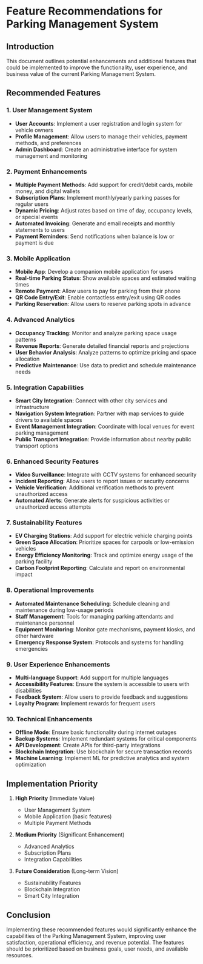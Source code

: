 # Feature Recommendations for Parking Management System

## Introduction
This document outlines potential enhancements and additional features that could be implemented to improve the functionality, user experience, and business value of the current Parking Management System.

## Recommended Features

### 1. User Management System
- **User Accounts**: Implement a user registration and login system for vehicle owners
- **Profile Management**: Allow users to manage their vehicles, payment methods, and preferences
- **Admin Dashboard**: Create an administrative interface for system management and monitoring

### 2. Payment Enhancements
- **Multiple Payment Methods**: Add support for credit/debit cards, mobile money, and digital wallets
- **Subscription Plans**: Implement monthly/yearly parking passes for regular users
- **Dynamic Pricing**: Adjust rates based on time of day, occupancy levels, or special events
- **Automated Invoicing**: Generate and email receipts and monthly statements to users
- **Payment Reminders**: Send notifications when balance is low or payment is due

### 3. Mobile Application
- **Mobile App**: Develop a companion mobile application for users
- **Real-time Parking Status**: Show available spaces and estimated waiting times
- **Remote Payment**: Allow users to pay for parking from their phone
- **QR Code Entry/Exit**: Enable contactless entry/exit using QR codes
- **Parking Reservation**: Allow users to reserve parking spots in advance

### 4. Advanced Analytics
- **Occupancy Tracking**: Monitor and analyze parking space usage patterns
- **Revenue Reports**: Generate detailed financial reports and projections
- **User Behavior Analysis**: Analyze patterns to optimize pricing and space allocation
- **Predictive Maintenance**: Use data to predict and schedule maintenance needs

### 5. Integration Capabilities
- **Smart City Integration**: Connect with other city services and infrastructure
- **Navigation System Integration**: Partner with map services to guide drivers to available spaces
- **Event Management Integration**: Coordinate with local venues for event parking management
- **Public Transport Integration**: Provide information about nearby public transport options

### 6. Enhanced Security Features
- **Video Surveillance**: Integrate with CCTV systems for enhanced security
- **Incident Reporting**: Allow users to report issues or security concerns
- **Vehicle Verification**: Additional verification methods to prevent unauthorized access
- **Automated Alerts**: Generate alerts for suspicious activities or unauthorized access attempts

### 7. Sustainability Features
- **EV Charging Stations**: Add support for electric vehicle charging points
- **Green Space Allocation**: Prioritize spaces for carpools or low-emission vehicles
- **Energy Efficiency Monitoring**: Track and optimize energy usage of the parking facility
- **Carbon Footprint Reporting**: Calculate and report on environmental impact

### 8. Operational Improvements
- **Automated Maintenance Scheduling**: Schedule cleaning and maintenance during low-usage periods
- **Staff Management**: Tools for managing parking attendants and maintenance personnel
- **Equipment Monitoring**: Monitor gate mechanisms, payment kiosks, and other hardware
- **Emergency Response System**: Protocols and systems for handling emergencies

### 9. User Experience Enhancements
- **Multi-language Support**: Add support for multiple languages
- **Accessibility Features**: Ensure the system is accessible to users with disabilities
- **Feedback System**: Allow users to provide feedback and suggestions
- **Loyalty Program**: Implement rewards for frequent users

### 10. Technical Enhancements
- **Offline Mode**: Ensure basic functionality during internet outages
- **Backup Systems**: Implement redundant systems for critical components
- **API Development**: Create APIs for third-party integrations
- **Blockchain Integration**: Use blockchain for secure transaction records
- **Machine Learning**: Implement ML for predictive analytics and system optimization

## Implementation Priority
1. **High Priority** (Immediate Value)
   - User Management System
   - Mobile Application (basic features)
   - Multiple Payment Methods

2. **Medium Priority** (Significant Enhancement)
   - Advanced Analytics
   - Subscription Plans
   - Integration Capabilities

3. **Future Consideration** (Long-term Vision)
   - Sustainability Features
   - Blockchain Integration
   - Smart City Integration

## Conclusion
Implementing these recommended features would significantly enhance the capabilities of the Parking Management System, improving user satisfaction, operational efficiency, and revenue potential. The features should be prioritized based on business goals, user needs, and available resources.